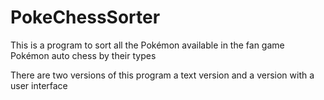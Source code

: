 # PokeChessSorter

This is a program to sort all the Pokémon available in the fan game Pokémon auto chess by their types

There are two versions of this program a text version and a version with a user interface
